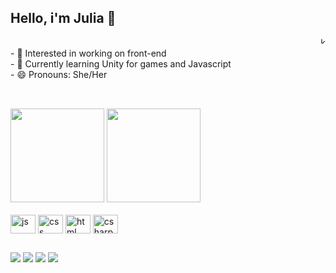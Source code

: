 ## Hello, i'm Julia 🧁
<div align="right"> <img align="right" width="10px" src="https://i.ibb.co/vkXKFvc/ezgif-7-926060e06a.gif" alt="kyaramero-gif"></div>

<br>
<div style="display: inline_block">
  <div> - 🤖 Interested in working on front-end </div>
  <div> - 🌱 Currently learning Unity for games and Javascript </div>
  <div> - 😄 Pronouns: She/Her </div>  
</div>

<br>

##


<div>
<img height="150em" src="https://github-readme-stats.vercel.app/api?username=kyaramero&theme=radical&hide=prs">
<img height="150em" src="https://github-readme-stats.vercel.app/api/top-langs/?username=kyaramero&layout=compact&theme=radical">
</div>
  
  <br>
  
<div style="display: inline_block">
  <img align="center" width="40" height="30" src="https://cdn.jsdelivr.net/gh/devicons/devicon/icons/javascript/javascript-plain.svg" alt="js">
  <img align="center" width="40" height="30" src="https://cdn.jsdelivr.net/gh/devicons/devicon/icons/css3/css3-original.svg" alt="css">
  <img align="center" width="40" height="30" src="https://cdn.jsdelivr.net/gh/devicons/devicon/icons/html5/html5-original.svg" alt="html">
  <img align="center" width="40" height="30" src="https://cdn.jsdelivr.net/gh/devicons/devicon/icons/csharp/csharp-original.svg" alt="csharp">
  </div>
  
  ##
  
<div>
  <a href="mailto:julia.b.andrade@outlook.com"><img src="https://img.shields.io/badge/Gmail-D14836?style=for-the-badge&logo=gmail&logoColor=white"></a>
  <a href="https://kyaramero.itch.io"><img src="https://img.shields.io/badge/Itch.io-FA5C5C?style=for-the-badge&logo=itch.io&logoColor=white"></a>
  <a href="discordapp.com/users/r_de_rulia#5410"><img src="https://img.shields.io/badge/Discord-7289DA?style=for-the-badge&logo=discord&logoColor=white"></a>
  <a href="https://www.linkedin.com/in/kyaramero/"><img src="https://img.shields.io/badge/LinkedIn-0077B5?style=for-the-badge&logo=linkedin&logoColor=white"></a>
  
</div>
  
  
